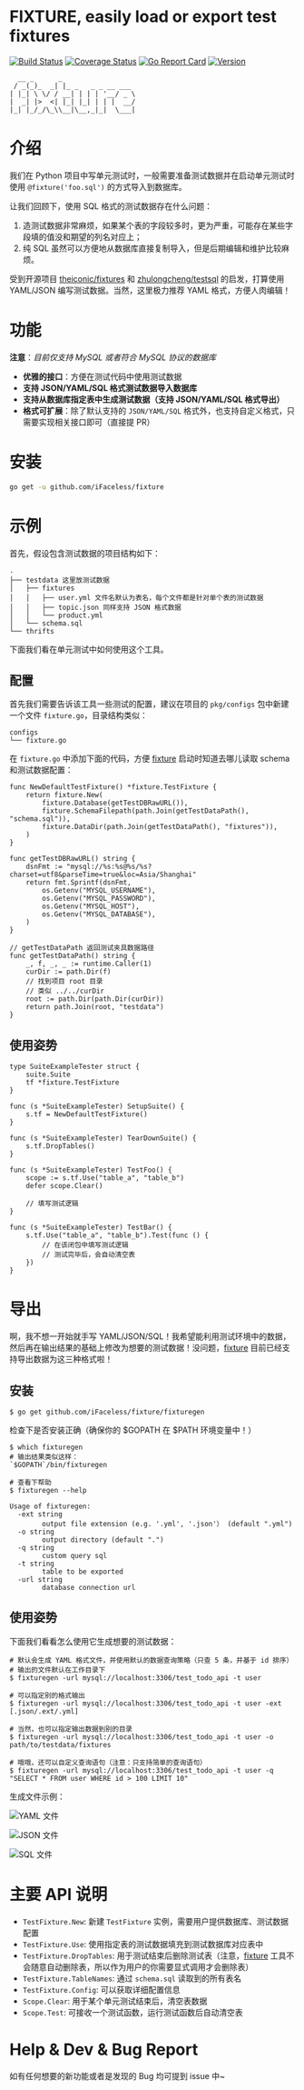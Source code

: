 FIXTURE, easily load or export test fixtures
=============================================

[![Build Status](https://travis-ci.com/iFaceless/fixture.svg?branch=master)](https://travis-ci.com/iFaceless/fixture)
[![Coverage Status](https://coveralls.io/repos/github/iFaceless/fixture/badge.svg?branch=master)](https://coveralls.io/github/iFaceless/fixture?branch=master)
[![Go Report Card](https://goreportcard.com/badge/github.com/iFaceless/fixture)](https://goreportcard.com/report/github.com/iFaceless/fixture)
[![Version](https://img.shields.io/badge/Version-0.1.0-brightgreen.svg)](https://github.com/iFaceless/fixture/releases/tag/v0.1.0)

```
  __ _      _
 / _(_)_  _| |_ _   _ _ __ ___
| |_| \ \/ / __| | | | '__/ _ \
|  _| |>  <| |_| |_| | | |  __/
|_| |_/_/\_\\__|\__,_|_|  \___|
```

# 介绍

我们在 Python 项目中写单元测试时，一般需要准备测试数据并在启动单元测试时使用 `@fixture('foo.sql')` 的方式导入到数据库。

让我们回顾下，使用 SQL 格式的测试数据存在什么问题：
1. 造测试数据非常麻烦，如果某个表的字段较多时，更为严重，可能存在某些字段填的值没和期望的列名对应上；
2. 纯 SQL 虽然可以方便地从数据库直接复制导入，但是后期编辑和维护比较麻烦。

受到开源项目 [theiconic/fixtures](https://github.com/theiconic/fixtures) 和 [zhulongcheng/testsql](https://github.com/zhulongcheng/testsql) 的启发，打算使用 YAML/JSON 编写测试数据。当然，这里极力推荐 YAML 格式，方便人肉编辑！

# 功能

**注意**：*目前仅支持 MySQL 或者符合 MySQL 协议的数据库*

- **优雅的接口**：方便在测试代码中使用测试数据
- **支持 JSON/YAML/SQL 格式测试数据导入数据库**
- **支持从数据库指定表中生成测试数据（支持 JSON/YAML/SQL 格式导出）**
- **格式可扩展**：除了默认支持的 `JSON/YAML/SQL` 格式外，也支持自定义格式，只需要实现相关接口即可（直接提 PR）


# 安装

```sh
go get -u github.com/iFaceless/fixture
```

# 示例

首先，假设包含测试数据的项目结构如下：

```
.
├── testdata 这里放测试数据
│   ├── fixtures
│   │   ├── user.yml 文件名默认为表名，每个文件都是针对单个表的测试数据
│   │   ├── topic.json 同样支持 JSON 格式数据
│   │   └── product.yml
│   └── schema.sql
└── thrifts
```

下面我们看在单元测试中如何使用这个工具。

## 配置

首先我们需要告诉该工具一些测试的配置，建议在项目的 `pkg/configs` 包中新建一个文件 `fixture.go`，目录结构类似：

```
configs
└── fixture.go
```

在 `fixture.go` 中添加下面的代码，方便 [fixture](github.com/iFaceless/fixture/fixturegen) 启动时知道去哪儿读取 schema 和测试数据配置：

```golang
func NewDefaultTestFixture() *fixture.TestFixture {
	return fixture.New(
		fixture.Database(getTestDBRawURL()),
		fixture.SchemaFilepath(path.Join(getTestDataPath(), "schema.sql")),
		fixture.DataDir(path.Join(getTestDataPath(), "fixtures")),
	)
}

func getTestDBRawURL() string {
	dsnFmt := "mysql://%s:%s@%s/%s?charset=utf8&parseTime=true&loc=Asia/Shanghai"
	return fmt.Sprintf(dsnFmt,
		os.Getenv("MYSQL_USERNAME"),
		os.Getenv("MYSQL_PASSWORD"),
		os.Getenv("MYSQL_HOST"),
		os.Getenv("MYSQL_DATABASE"),
	)
}

// getTestDataPath 返回测试夹具数据路径
func getTestDataPath() string {
	_, f, _, _ := runtime.Caller(1)
	curDir := path.Dir(f)
	// 找到项目 root 目录
	// 类似 ../../curDir
	root := path.Dir(path.Dir(curDir))
	return path.Join(root, "testdata")
}
```

## 使用姿势

```golang
type SuiteExampleTester struct {
	suite.Suite
	tf *fixture.TestFixture
}

func (s *SuiteExampleTester) SetupSuite() {
	s.tf = NewDefaultTestFixture()
}

func (s *SuiteExampleTester) TearDownSuite() {
	s.tf.DropTables()
}

func (s *SuiteExampleTester) TestFoo() {
	scope := s.tf.Use("table_a", "table_b")
	defer scope.Clear()

	// 填写测试逻辑
}

func (s *SuiteExampleTester) TestBar() {
	s.tf.Use("table_a", "table_b").Test(func () {
		// 在该闭包中填写测试逻辑
		// 测试完毕后，会自动清空表
	})
}
```

# 导出

啊，我不想一开始就手写 YAML/JSON/SQL！我希望能利用测试环境中的数据，然后再在输出结果的基础上修改为想要的测试数据！没问题，[fixture](github.com/iFaceless/fixture/fixturegen) 目前已经支持导出数据为这三种格式啦！

## 安装

```shell
$ go get github.com/iFaceless/fixture/fixturegen
```

检查下是否安装正确（确保你的 $GOPATH 在 $PATH 环境变量中！）

```shell
$ which fixturegen
# 输出结果类似这样：
`$GOPATH`/bin/fixturegen

# 查看下帮助
$ fixturegen --help

Usage of fixturegen:
  -ext string
    	output file extension (e.g. '.yml', '.json'） (default ".yml")
  -o string
    	output directory (default ".")
  -q string
    	custom query sql
  -t string
    	table to be exported
  -url string
    	database connection url
```

## 使用姿势

下面我们看看怎么使用它生成想要的测试数据：

```shell
# 默认会生成 YAML 格式文件，并使用默认的数据查询策略（只查 5 条，并基于 id 排序）
# 输出的文件默认在工作目录下
$ fixturegen -url mysql://localhost:3306/test_todo_api -t user

# 可以指定别的格式输出
$ fixturegen -url mysql://localhost:3306/test_todo_api -t user -ext [.json/.ext/.yml]

# 当然，也可以指定输出数据到别的目录
$ fixturegen -url mysql://localhost:3306/test_todo_api -t user -o path/to/testdata/fixtures

# 哦哦，还可以自定义查询语句（注意：只支持简单的查询语句）
$ fixturegen -url mysql://localhost:3306/test_todo_api -t user -q "SELECT * FROM user WHERE id > 100 LIMIT 10"
```

生成文件示例：

![YAML 文件](https://upload-images.jianshu.io/upload_images/2185073-ace42bbc49536901.png?imageMogr2/auto-orient/strip%7CimageView2/2/w/1240)

![JSON 文件](https://upload-images.jianshu.io/upload_images/2185073-2f22bd73296e4371.png?imageMogr2/auto-orient/strip%7CimageView2/2/w/1240)

![SQL 文件](https://upload-images.jianshu.io/upload_images/2185073-f39c2b254ba44540.png?imageMogr2/auto-orient/strip%7CimageView2/2/w/1240)

# 主要 API 说明

- `TestFixture.New`: 新建 `TestFixture` 实例，需要用户提供数据库、测试数据配置
- `TestFixture.Use`: 使用指定表的测试数据填充到测试数据库对应表中
- `TestFixture.DropTables`: 用于测试结束后删除测试表（注意，[fixture](github.com/iFaceless/fixture/fixturegen) 工具不会随意自动删除表，所以作为用户的你需要显式调用才会删除表）
- `TestFixture.TableNames`: 通过 `schema.sql` 读取到的所有表名
- `TestFixture.Config`: 可以获取详细配置信息
- `Scope.Clear`: 用于某个单元测试结束后，清空表数据
- `Scope.Test`: 可接收一个测试函数，运行测试函数后自动清空表

# Help & Dev & Bug Report

如有任何想要的新功能或者是发现的 Bug 均可提到 issue 中~

